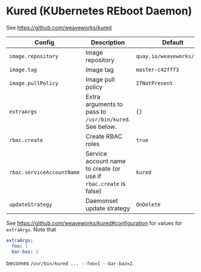 # Kured (KUbernetes REboot Daemon)

See https://github.com/weaveworks/kured

| Config                    | Description                                                       | Default                    |
| ------                    | -----------                                                       | -------                    |
| `image.repository`        | Image repository                                                  | `quay.io/weaveworks/kured` |
| `image.tag`               | Image tag                                                         | `master-c42fff3`           |
| `image.pullPolicy`        | Image pull policy                                                 | `IfNotPresent`             |
| `extraArgs`               | Extra arguments to pass to `/usr/bin/kured`. See below.           | `{}`                       |
| `rbac.create`             | Create RBAC roles                                                 | `true`                     |
| `rbac.serviceAccountName` | Service account name to create (or use if `rbac.create` is false) | `kured`                    |
| `updateStrategy`          | Daemonset update strategy                                         | `OnDelete`                 |

See https://github.com/weaveworks/kured#configuration for values for `extraArgs`. Note that
```yaml
extraArgs:
  foo: 1
  bar-baz: 2
```
becomes `/usr/bin/kured ... --foo=1 --bar-baz=2`.
